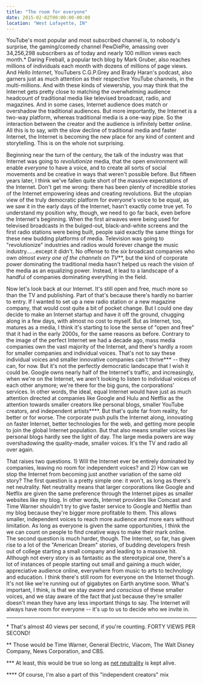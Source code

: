 ```yaml
---
title: "The room for everyone"
date: 2015-02-02T00:00:00-00:00
location: "West Lafayette, IN"
---
```


YouTube's most popular and most subscribed channel is, to nobody's surprise, the gaming/comedy channel PewDiePie, amassing over 34,256,298 subscribers as of today and nearly 100 million views each month.\* Daring Fireball, a popular tech blog by Mark Gruber, also reaches millions of individuals each month with dozens of millions of page views. And _Hello Internet_, YouTubers C.G.P.Grey and Brady Haran's podcast, also garners just as much attention as their respective YouTube channels, in the multi-millions. And with these kinds of viewership, you may think that the Internet gets pretty close to matching the overwhelming audience headcount of traditional media like televised broadcast, radio, and magazines. And in some cases, Internet audience does match or overshadow the traditional audiences. But more importantly, the Internet is a two-way platform, whereas traditional media is a one-way pipe. So the interaction between the creator and the audience is infinitely better online. All this is to say, with the slow decline of traditional media and faster Internet, the Internet is becoming the new place for any kind of content and storytelling. This is on the whole not surprising.

Beginning near the turn of the century, the talk of the industry was that Internet was going to _revolutionize_ media, that the open environment will enable _everyone_ to have a voice, and to create all sorts of social movements and be creative in ways that weren't possible before. But fifteen years later, I think we've fallen quite short of the massive expectations of the Internet. Don't get me wrong: there has been plenty of incredible stories of the Internet empowering ideas and creating revolutions. But the utopian view of the truly democratic platform for everyone's voice to be equal, as we saw it in the early days of the Internet, hasn't exactly come true yet. To understand my position why, though, we need to go far back, even before the Internet's beginning. When the first airwaves were being used for televised broadcasts in the bulged-out, black-and-white screens and the first radio stations were being built, people said exactly the same things for these new budding platforms of media. Television was going to "revolutionize" industries and radios would forever change the music industry......except it didn't. No offense to the _six_ broadcast companies who own _almost every one of the channels on TV_\*\*, but the kind of corporate power dominating the traditional media hasn't helped us reach the vision of the media as an equalizing power. Instead, it lead to a landscape of a handful of companies dominating everything in the field.

Now let's look back at our Internet. It's still open and free, much more so than the TV and publishing. Part of that's because there's hardly no barrier to entry. If I wanted to set up a new radio station or a new magazine company, that would cost quite a bit of pocket change. But I could one day decide to make an Internet startup and have it off the ground, chugging along in a few days, with almost no cost to myself. But as Internet, too, matures as a media, I think it's starting to lose the sense of "open and free" that it had in the early 2000s, for the same reasons as before. Contrary to the image of the perfect Internet we had a decade ago, mass media companies own the vast majority of the Internet, and there's hardly a room for smaller companies and individual voices. That's not to say these individual voices and smaller innovative companies can't thrive\*\*\* -- they can, for now. But it's not the perfectly democratic landscape that I wish it could be. Google owns nearly half of the Internet's traffic, and increasingly, when we're on the Internet, we aren't looking to listen to individual voices of each other anymore; we're there for the big guns, the corporations' services. In other words, the ideal, equal Internet would have just as much attention directed at companies like Google and Hulu and Netflix as the attention towards smaller creators like personal blogs, smaller YouTube creators, and independent artists\*\*\*\*. But that's quite far from reality, for better or for worse. The corporate push pulls the Internet along, innovating on faster Internet, better technologies for the web, and getting more people to join the global Internet population. But that also means smaller voices like personal blogs hardly see the light of day. The large media powers are way overshadowing the quality-made, smaller voices. It's the TV and radio all over again.

That raises two questions. 1) Will the Internet ever be entirely dominated by companies, leaving no room for independent voices? and 2) How can we stop the Internet from becoming just another variation of the same old story? The first question is a pretty simple one: it won't, as long as there's net neutrality. Net neutrality means that larger corporations like Google and Netflix are given the same preference through the Internet pipes as smaller websites like my blog. In other words, Internet providers like Comcast and Time Warner shouldn't try to give faster service to Google and Netflix than my blog because they're bigger more profitable to them. This allows smaller, independent voices to reach more audience and more ears without limitation. As long as everyone is given the same opportunities, I think the we can count on people to find creative ways to make their mark online. The second question is much harder, though. The Internet, so far, has given rise to a lot of the "American Dream" stories, of budding developers fresh out of college starting a small company and leading to a massive hit. Although not every story is as fantastic as the stereotypical one, there's a lot of instances of people starting out small and gaining a much wider, appreciative audience online, everywhere from music to arts to technology and education. I think there's still room for everyone on the Internet though. It's not like we're running out of gigabytes on Earth anytime soon. What's important, I think, is that we stay _aware_ and _conscious_ of these smaller voices, and we stay aware of the fact that just because they're smaller doesn't mean they have any less important things to say. The Internet will always have room for everyone -- it's up to us to decide who we invite in.

---

\* That's almost 40 views per second, if you're counting. FORTY VIEWS PER SECOND!

\*\* Those would be Time Warner, General Electric, Viacom, The Walt Disney Company, News Corporation, and CBS.

\*\*\* At least, this would be true so long as [net neutrality](http://en.wikipedia.org/wiki/Net_neutrality) is kept alive.

\*\*\*\* Of course, I'm also a part of this "independent creators" mix
